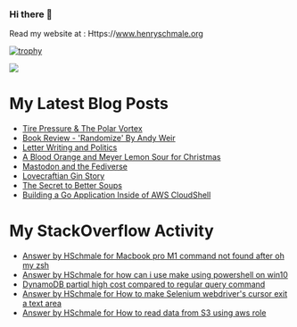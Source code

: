 ### Hi there 👋

Read my website at : Https://www.henryschmale.org

[![trophy](https://github-profile-trophy.vercel.app/?username=hschmale16&theme=onedark)](https://github.com/ryo-ma/github-profile-trophy)

![](https://oosbvkzj53.execute-api.us-east-1.amazonaws.com/hit?url=https://github.com/hschmale16)

# My Latest Blog Posts
<!-- BLOG-POST-LIST:START -->
- [Tire Pressure &amp; The Polar Vortex](https://www.henryschmale.org/2023/02/05/TirePressure.html)
- [Book Review - &#39;Randomize&#39; By Andy Weir](https://www.henryschmale.org/2023/01/27/randomize.html)
- [Letter Writing and Politics](https://www.henryschmale.org/2023/01/05/letter-politics.html)
- [A Blood Orange and Meyer Lemon Sour for Christmas](https://www.henryschmale.org/2022/12/24/xmas-cocktail.html)
- [Mastodon and the Fediverse](https://www.henryschmale.org/2022/12/22/mastodon.html)
- [Lovecraftian Gin Story](https://www.henryschmale.org/2022/11/12/lc-gin.html)
- [The Secret to Better Soups](https://www.henryschmale.org/2022/11/06/soup-secret.html)
- [Building a Go Application Inside of AWS CloudShell](https://www.henryschmale.org/2022/09/29/go-in-cloudshell.html)
<!-- BLOG-POST-LIST:END -->

# My StackOverflow Activity
<!-- STACKOVERFLOW:START -->
- [Answer by HSchmale for Macbook pro M1 command not found after oh my zsh](https://stackoverflow.com/questions/74017859/macbook-pro-m1-command-not-found-after-oh-my-zsh/74017917#74017917)
- [Answer by HSchmale for how can i use make using powershell on win10](https://stackoverflow.com/questions/74016459/how-can-i-use-make-using-powershell-on-win10/74016524#74016524)
- [DynamoDB partiql high cost compared to regular query command](https://stackoverflow.com/questions/72524216/dynamodb-partiql-high-cost-compared-to-regular-query-command)
- [Answer by HSchmale for How to make Selenium webdriver&#39;s cursor exit a text area](https://stackoverflow.com/questions/72441228/how-to-make-selenium-webdrivers-cursor-exit-a-text-area/72441276#72441276)
- [Answer by HSchmale for How to read data from S3 using aws role](https://stackoverflow.com/questions/72441172/how-to-read-data-from-s3-using-aws-role/72441240#72441240)
<!-- STACKOVERFLOW:END -->
